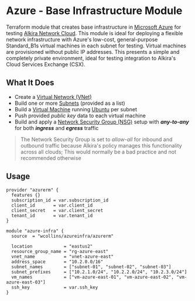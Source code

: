# Azure - Base Infrastructure Module
Terraform module that creates base infrastructure in [Microsoft Azure](https://azure.microsoft.com/en-us/) for testing [Alkira Network Cloud](https://alkira.com). This module is ideal for deploying a flexible network infrastructure with Azure's low-cost, general-purpose Standard_B1s virtual machines in each subnet for testing. Virtual machines are provisioned without public IP addresses. This presents a simple and completely private environment, ideal for testing integration to Alkira's Cloud Services Exchange (CSX).

## What It Does
- Create a [Virtual Network (VNet)](https://docs.microsoft.com/en-us/azure/virtual-network/virtual-networks-overview)
- Build one or more [Subnets](https://docs.microsoft.com/en-us/azure/virtual-network/virtual-network-manage-subnet) (provided as a list)
- Build a [Virtual Machine](https://azure.microsoft.com/en-us/services/virtual-machines/) running [Ubuntu](https://ubuntu.com/) per subnet
- Push provided _public key_ data to each virtual machine
- Build and apply a [Network Security Group (NSG)](https://docs.microsoft.com/en-us/azure/virtual-network/network-security-groups-overview) setup with **_any-to-any_** for both **_ingress_** and **_egress_** traffic
> The Network Security Group is set to _allow-all_ for inbound and outbound traffic because Alkira's policy manages this functionality across all clouds; This would normally be a bad practice and not recommended otherwise

## Usage
```hcl
provider "azurerm" {
  features {}
  subscription_id = var.subscription_id
  client_id       = var.client_id
  client_secret   = var.client_secret
  tenant_id       = var.tenant_id
}

module "azure-infra" {
  source  = "wcollins/azureinfra/azurerm"

  location            = "eastus2"
  resource_group_name = "rg-azure-east"
  vnet_name           = "vnet-azure-east"
  address_space       = "10.2.0.0/16"
  subnet_names        = ["subnet-01", "subnet-02", "subnet-03"]
  subnet_prefixes     = ["10.2.1.0/24", "10.2.2.0/24", "10.2.3.0/24"]
  vm_names            = ["vm-azure-east-01", "vm-azure-east-02", "vm-azure-east-03"]
  ssh_key             = var.ssh_key
}
```